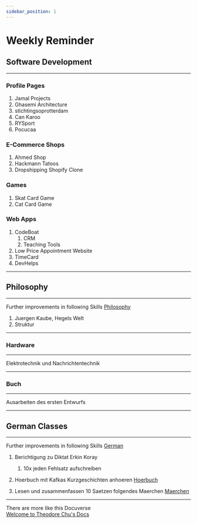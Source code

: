 ```yaml
---
sidebar_position: 1
---
```

# Weekly Reminder

## Software Development
---

### Profile Pages
1. Jamal Projects
2. Ghasemi Architecture
3. stichtingsoprotterdam
4. Can Karoo
5. RYSport
6. Pocucaa

### E-Commerce Shops
1. Ahmed Shop
2. Hackmann Tatoos
3. Dropshipping Shopify Clone

### Games
1. Skat Card Game
2. Cat Card Game

### Web Apps
1. CodeBoat
	1. CRM
	2. Teaching Tools
2. Low Price Appointment Website
3. TimeCard
4. DevHelps

---
## Philosophy
---

  Further improvements in following Skills
  [Philosophy](https://docuverse.netlify.app/docs/Philosophie)

1. Juergen Kaube, Hegels Welt
2. Struktur 

---

### Hardware
---

Elektrotechnik und Nachrichtentechnik

---
### Buch
---

Ausarbeiten des ersten Entwurfs

---
## German Classes
---

  Further improvements in following Skills
  [German](https://docuverse.netlify.app/docs/Languages/Deutsch)

1. Berichtigung zu Diktat Erkin Koray
	1. 10x jeden Fehlsatz aufschreiben

2. Hoerbuch mit Kafkas Kurzgeschichten anhoeren [Hoerbuch](https://www.youtube.com/watch?v=S7qvbOzg-pc[)
3. Lesen und zusammenfassen 10 Saetzen folgendes Maerchen [Maerchen](http://maerchen-welt.eu/deutschland/grimm/der_froschkoenig_oder_der_eiserne_heinrich.htm)

---

There are more like this Docuverse <br/> 
[Welcome to Theodore Chu's Docs](https://theochu.com/)


 